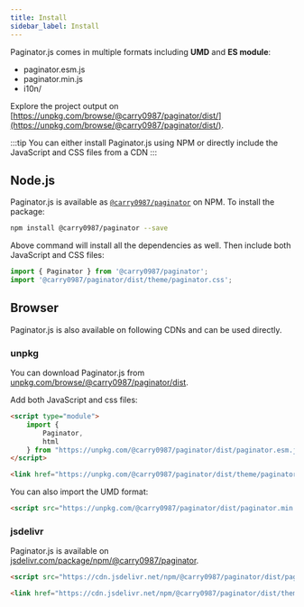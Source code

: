 ```yaml
---
title: Install
sidebar_label: Install
---
```


Paginator.js comes in multiple formats including **UMD** and **ES module**:

 - paginator.esm.js
 - paginator.min.js
 - i10n/

Explore the project output on [https://unpkg.com/browse/@carry0987/paginator/dist/](https://unpkg.com/browse/@carry0987/paginator/dist/).

:::tip
You can either install Paginator.js using NPM or directly include the JavaScript and CSS files from a CDN
:::

## Node.js

Paginator.js is available as [`@carry0987/paginator`](https://www.npmjs.com/package/@carry0987/paginator) on NPM. To install the package:

```bash
npm install @carry0987/paginator --save
```

Above command will install all the dependencies as well. Then include both JavaScript and CSS files:

```js
import { Paginator } from '@carry0987/paginator';
import '@carry0987/paginator/dist/theme/paginator.css';
```

## Browser

Paginator.js is also available on following CDNs and can be used directly.

### unpkg

You can download Paginator.js from [unpkg.com/browse/@carry0987/paginator/dist](https://unpkg.com/browse/@carry0987/paginator/dist/).

Add both JavaScript and css files:

```html
<script type="module">
    import {
        Paginator,
        html
    } from "https://unpkg.com/@carry0987/paginator/dist/paginator.esm.js";
</script>
```

```html title="theme/paginator.min.css"
<link href="https://unpkg.com/@carry0987/paginator/dist/theme/paginator.min.css" rel="stylesheet" />
```

You can also import the UMD format:

```html title="paginator.min.js"
<script src="https://unpkg.com/@carry0987/paginator/dist/paginator.min.js"></script>
```

### jsdelivr

Paginator.js is available on [jsdelivr.com/package/npm/@carry0987/paginator](https://www.jsdelivr.com/package/npm/@carry0987/paginator).

```html title="paginator.min.js"
<script src="https://cdn.jsdelivr.net/npm/@carry0987/paginator/dist/paginator.min.js"></script>
```

```html title="theme/paginator.min.css"
<link href="https://cdn.jsdelivr.net/npm/@carry0987/paginator/dist/theme/paginator.min.css" rel="stylesheet" />
```
